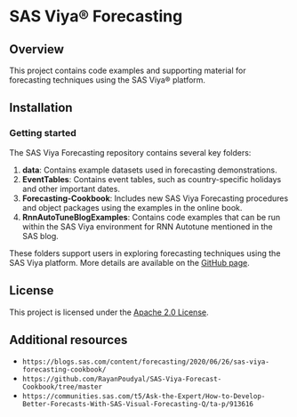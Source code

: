 # SAS Viya® Forecasting

## Overview
This project contains code examples and supporting material for forecasting techniques using the SAS Viya® platform.

## Installation
<!--
Required
Provide step-by-step instructions for installing your software project.
Use subtopics and screenshots as appropriate.
-->

### Getting started
<!--
Optional
Provide users with initial steps for getting started using your project after they have installed it.
This is a good place to include screenshots, animated GIFs, or short example videos.
-->
The SAS Viya Forecasting repository contains several key folders:

1. **data**: Contains example datasets used in forecasting demonstrations.
2. **EventTables**: Contains event tables, such as country-specific holidays and other important dates.
3. **Forecasting-Cookbook**: Includes new SAS Viya Forecasting procedures and object packages using the examples in the online book.
4. **RnnAutoTuneBlogExamples**: Contains code examples that can be run within the SAS Viya environment for RNN Autotune mentioned in the SAS blog.

These folders support users in exploring forecasting techniques using the SAS Viya platform. More details are available on the [GitHub page](https://github.com/sassoftware/sas-viya-forecasting).

## License
This project is licensed under the [Apache 2.0 License](LICENSE).

## Additional resources
<!--
Required
Include any additional materials users may need or find useful when using your software. Additional resources might include:

* Documentation links
* SAS Global Forum papers
* Blog posts
* SAS Communities
* Other SAS Documentation (Tech Support, Education)
-->

* `https://blogs.sas.com/content/forecasting/2020/06/26/sas-viya-forecasting-cookbook/`
* `https://github.com/RayanPoudyal/SAS-Viya-Forecast-Cookbook/tree/master`
* `https://communities.sas.com/t5/Ask-the-Expert/How-to-Develop-Better-Forecasts-With-SAS-Visual-Forecasting-Q/ta-p/913616`
